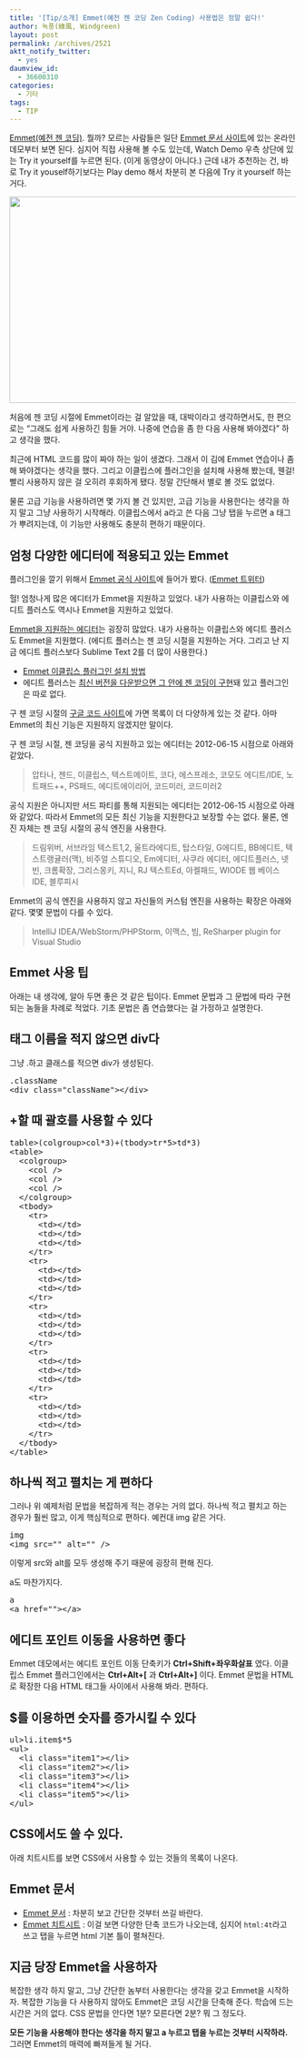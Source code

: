 ```yaml
---
title: '[Tip/소개] Emmet(예전 젠 코딩 Zen Coding) 사용법은 정말 쉽다!'
author: 녹풍(綠風, Windgreen)
layout: post
permalink: /archives/2521
aktt_notify_twitter:
  - yes
daumview_id:
  - 36600310
categories:
  - 기타
tags:
  - TIP
---
```

[Emmet(예전 젠 코딩)][1]. 뭘까? 모르는 사람들은 일단 [Emmet 문서 사이트][2]에 있는 온라인 데모부터 보면 된다. 심지어 직접 사용해 볼 수도 있는데, Watch Demo 우측 상단에 있는 Try it yourself를 누르면 된다. (이게 동영상이 아니다.) 근데 내가 추천하는 건, 바로 Try it youself하기보다는 Play demo 해서 차분히 본 다음에 Try it yourself 하는 거다.

<img class="aligncenter" alt="" src="http://dl.dropbox.com/u/15546257/blog/mytory/emmet-watch-demo.png" width="716" height="363" />

처음에 젠 코딩 시절에 Emmet이라는 걸 알았을 때, 대박이라고 생각하면서도, 한 편으로는 &#8220;그래도 쉽게 사용하긴 힘들 거야. 나중에 연습을 좀 한 다음 사용해 봐야겠다&#8221; 하고 생각을 했다.

최근에 HTML 코드를 많이 짜야 하는 일이 생겼다. 그래서 이 김에 Emmet 연습이나 좀 해 봐야겠다는 생각을 했다. 그리고 이클립스에 플러그인을 설치해 사용해 봤는데, 웬걸! 빨리 사용하지 않은 걸 오히려 후회하게 됐다. 정말 간단해서 별로 볼 것도 없었다.

물론 고급 기능을 사용하려면 몇 가지 볼 건 있지만, 고급 기능을 사용한다는 생각을 하지 말고 그냥 사용하기 시작해라. 이클립스에서 a라고 쓴 다음 그냥 탭을 누르면 a 태그가 뿌려지는데, 이 기능만 사용해도 충분히 편하기 때문이다.

## 엄청 다양한 에디터에 적용되고 있는 Emmet

플러그인을 깔기 위해서 [Emmet 공식 사이트][1]에 들어가 봤다. ([Emmet 트위터][3])

헐! 엄청나게 많은 에디터가 Emmet을 지원하고 있었다. 내가 사용하는 이클립스와 에디트 플러스도 역시나 Emmet을 지원하고 있었다.

[Emmet을 지원하는 에디터][4]는 굉장히 많았다. 내가 사용하는 이클립스와 에디트 플러스도 Emmet을 지원했다. (에디트 플러스는 젠 코딩 시절을 지원하는 거다. 그리고 난 지금 에디트 플러스보다 Sublime Text 2를 더 많이 사용한다.)

*   [Emmet 이클립스 플러그인 설치 방법][5]
*   에디트 플러스는 [최신 버전을 다운받으면 그 안에 젠 코딩이 구현][6]돼 있고 플러그인은 따로 없다.

구 젠 코딩 시절의 [구글 코드 사이트][7]에 가면 목록이 더 다양하게 있는 것 같다. 아마 Emmet의 최신 기능은 지원하지 않겠지만 말이다.

구 젠 코딩 시절, 젠 코딩을 공식 지원하고 있는 에디터는 2012-06-15 시점으로 아래와 같았다.

> 압타나, 젠드, 이클립스, 텍스트메이트, 코다, 에스프레소, 코모도 에디트/IDE, 노트패드++, PS패드, 에디트에이리어, 코드미러, 코드미러2

공식 지원은 아니지만 서드 파티를 통해 지원되는 에디터는 2012-06-15 시점으로 아래와 같았다. 따라서 Emmet의 모든 최신 기능을 지원한다고 보장할 수는 없다. 물론, 엔진 자체는 젠 코딩 시절의 공식 엔진을 사용한다.

> 드림위버, 서브라임 텍스트1,2, 울트라에디트, 탑스타일, G에디트, BB에디트, 텍스트랭귤러(맥), 비주얼 스튜디오, Em에디터, 사쿠라 에디터, 에디트플러스, 넷빈, 크롬확장, 그리스몽키, 지니, RJ 텍스트Ed, 아켈패드, WIODE 웹 베이스 IDE, 블루피시

Emmet의 공식 엔진을 사용하지 않고 자신들의 커스텀 엔진을 사용하는 확장은 아래와 같다. 몇몇 문법이 다를 수 있다.

> IntelliJ IDEA/WebStorm/PHPStorm, 이맥스, 빔, ReSharper plugin for Visual Studio

## Emmet 사용 팁

아래는 내 생각에, 알아 두면 좋은 것 같은 팁이다. Emmet 문법과 그 문법에 따라 구현되는 놈들을 차례로 적었다. 기초 문법은 좀 연습했다는 걸 가정하고 설명한다.

## 태그 이름을 적지 않으면 div다

그냥 .하고 클래스를 적으면 div가 생성된다.

<pre>.className
&lt;div class="className"&gt;&lt;/div&gt;</pre>

## +할 때 괄호를 사용할 수 있다

<pre>table&gt;(colgroup&gt;col*3)+(tbody&gt;tr*5&gt;td*3)
&lt;table&gt;
  &lt;colgroup&gt;
    &lt;col /&gt;
    &lt;col /&gt;
    &lt;col /&gt;
  &lt;/colgroup&gt;
  &lt;tbody&gt;
    &lt;tr&gt;
      &lt;td&gt;&lt;/td&gt;
      &lt;td&gt;&lt;/td&gt;
      &lt;td&gt;&lt;/td&gt;
    &lt;/tr&gt;
    &lt;tr&gt;
      &lt;td&gt;&lt;/td&gt;
      &lt;td&gt;&lt;/td&gt;
      &lt;td&gt;&lt;/td&gt;
    &lt;/tr&gt;
    &lt;tr&gt;
      &lt;td&gt;&lt;/td&gt;
      &lt;td&gt;&lt;/td&gt;
      &lt;td&gt;&lt;/td&gt;
    &lt;/tr&gt;
    &lt;tr&gt;
      &lt;td&gt;&lt;/td&gt;
      &lt;td&gt;&lt;/td&gt;
      &lt;td&gt;&lt;/td&gt;
    &lt;/tr&gt;
    &lt;tr&gt;
      &lt;td&gt;&lt;/td&gt;
      &lt;td&gt;&lt;/td&gt;
      &lt;td&gt;&lt;/td&gt;
    &lt;/tr&gt;
  &lt;/tbody&gt;
&lt;/table&gt;</pre>

## 하나씩 적고 펼치는 게 편하다

그러나 위 예제처럼 문법을 복잡하게 적는 경우는 거의 없다. 하나씩 적고 펼치고 하는 경우가 훨씬 많고, 이게 핵심적으로 편하다. 예컨대 img 같은 거다.

<pre>img
&lt;img src="" alt="" /&gt;</pre>

이렇게 src와 alt를 모두 생성해 주기 때문에 굉장히 편해 진다.

a도 마찬가지다.

<pre>a
&lt;a href=""&gt;&lt;/a&gt;</pre>

## **에디트 포인트 이동**을 사용하면 좋다

Emmet 데모에서는 에디트 포인트 이동 단축키가 **Ctrl+Shift+좌우화살표** 였다. 이클립스 Emmet 플러그인에서는 **Ctrl+Alt+[** 과 **Ctrl+Alt+]** 이다. Emmet 문법을 HTML로 확장한 다음 HTML 태그들 사이에서 사용해 봐라. 편하다.

## $를 이용하면 숫자를 증가시킬 수 있다

<pre>ul&gt;li.item$*5
&lt;ul&gt;
  &lt;li class="item1"&gt;&lt;/li&gt;
  &lt;li class="item2"&gt;&lt;/li&gt;
  &lt;li class="item3"&gt;&lt;/li&gt;
  &lt;li class="item4"&gt;&lt;/li&gt;
  &lt;li class="item5"&gt;&lt;/li&gt;
&lt;/ul&gt;</pre>

## CSS에서도 쓸 수 있다.

아래 치트시트를 보면 CSS에서 사용할 수 있는 것들의 목록이 나온다.

## Emmet 문서

*   [Emmet 문서][2] : 차분히 보고 간단한 것부터 쓰길 바란다.
*   [Emmet 치트시트][8] : 이걸 보면 다양한 단축 코드가 나오는데, 심지어 `html:4t`라고 쓰고 탭을 누르면 html 기본 틀이 펼쳐진다.

## 지금 당장 Emmet을 사용하자

복잡한 생각 하지 말고, 그냥 간단한 놈부터 사용한다는 생각을 갖고 Emmet을 시작하자. 복잡한 기능을 다 사용하지 않아도 Emmet은 코딩 시간을 단축해 준다. 학습에 드는 시간은 거의 없다. CSS 문법을 안다면 1분? 모른다면 2분? 뭐 그 정도다.

**모든 기능을 사용해야 한다는 생각을 하지 말고 a 누르고 탭을 누르는 것부터 시작하라.** 그러면 Emmet의 매력에 빠져들게 될 거다.

 [1]: http://emmet.io/
 [2]: http://docs.emmet.io/
 [3]: https://twitter.com/#!/emmetio
 [4]: http://emmet.io/download/
 [5]: https://github.com/emmetio/emmet-eclipse#readme
 [6]: http://www.editplus.com/kr/zencoding.html
 [7]: http://code.google.com/p/zen-coding/#Officially_supported_editors
 [8]: http://docs.emmet.io/cheat-sheet/